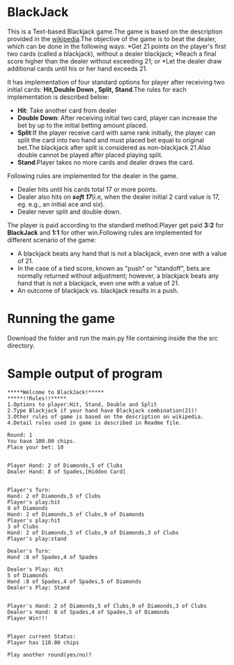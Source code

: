 BlackJack
=========

This is a Text-based Blackjack game.The game is based on the description provided in the [wikipedia](http://en.wikipedia.org/wiki/Blackjack).The objective of the game is to beat the dealer, which  can be done in the following ways:
*Get 21 points on the player's first two cards (called a blackjack), without a dealer blackjack;
*Reach a final score higher than the dealer without exceeding 21; or
*Let the dealer draw additional cards until his or her hand exceeds 21.

It has implementation of four standard options for player after receiving two initial cards: __Hit,Double Down , Split, Stand__.The rules for each implementation is described below:

* __Hit__: Take another card from dealer
* __Double Down__: After receiving initial two card, player can increase the bet by up to the initial betting amount placed.
* __Split__:If the player receive card with same rank initially, the player can split the card into two hand and must placed bet equal to original bet.The blackjack after split is considered as non-blackjack 21.Also double cannot be played after placed playing split.
* __Stand__:Player takes no more cards and dealer draws the card.

Following rules are implemented for the dealer in the game.

* Dealer hits until his cards total 17 or more points.
* Dealer also hits on __*soft 17*__(i.e, when the dealer initial 2 card value is 17, eg. e.g., an initial ace and six).
* Dealer never split and double down.

The player is paid according to the standard method.Player get paid __3:2__ for __BlackJack__ and __1:1__ for other win.Following rules are implemented for different scenario of the game:

* A blackjack beats any hand that is not a blackjack, even one with a value of 21.
* In the case of a tied score, known as "push" or "standoff", bets are normally returned without adjustment; however, a blackjack beats any hand that is not a blackjack, even one with a value of 21.
* An outcome of blackjack vs. blackjack results in a push.

# Running the game

Download the folder and run the main.py file containing inside the the src directory.

# Sample output of program
```
*****Welcome to BlackJack!*****
*****!!Rules!!*****
1.Options to player:Hit, Stand, Double and Split
2.Type Blackjack if your hand have Blackjack combination(21)!
3.Other rules of game is based on the description on wikipedia.
4.Detail rules used in game is described in Readme file.

Round: 1
You have 100.00 chips.
Place your bet: 10


Player Hand: 2 of Diamonds,5 of Clubs
Dealer Hand: 8 of Spades,[Hidden Card]


Player's Turn:
Hand: 2 of Diamonds,5 of Clubs
Player's play:hit
9 of Diamonds
Hand: 2 of Diamonds,5 of Clubs,9 of Diamonds
Player's play:hit
3 of Clubs
Hand: 2 of Diamonds,5 of Clubs,9 of Diamonds,3 of Clubs
Player's play:stand

Dealer's Turn:
Hand :8 of Spades,4 of Spades

Dealer's Play: Hit
5 of Diamonds
Hand :8 of Spades,4 of Spades,5 of Diamonds
Dealer's Play: Stand


Player's Hand: 2 of Diamonds,5 of Clubs,9 of Diamonds,3 of Clubs
Dealer's Hand: 8 of Spades,4 of Spades,5 of Diamonds
Player Win!!!


Player current Status:
Player has 110.00 chips

Play another round(yes/no)? 
```
